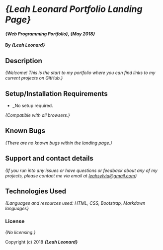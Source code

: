 # _{Leah Leonard Portfolio Landing Page}_

#### _{Web Programming Portfolio}, {May 2018}_

#### By _**{Leah Leonard}**_

## Description

_{Welcome! This is the start to my portfolio where you can find links to my current projects on GitHub.}_

## Setup/Installation Requirements

* _No setup required.

_{Compatible with all browsers.}_

## Known Bugs

_{There are no known bugs within the landing page.}_

## Support and contact details

_{If you run into any issues or have questions or feedback about any of my projects, please contact me via email at leahsylvia@gmail.com}_

## Technologies Used

_{Languages and resources used: HTML, CSS, Bootstrap, Markdown languages}_

### License

*{No licensing.}*

Copyright (c) 2018 **_{Leah Leonard}_**
